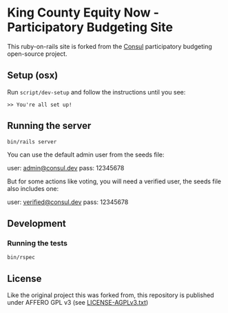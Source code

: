 # King County Equity Now - Participatory Budgeting Site

This ruby-on-rails site is forked from the [Consul](https://docs.consulproject.org) participatory budgeting open-source project.

## Setup (osx)

Run `script/dev-setup` and follow the instructions until you see:

`>> You're all set up!`

## Running the server

`bin/rails server`

You can use the default admin user from the seeds file:

user: admin@consul.dev pass: 12345678

But for some actions like voting, you will need a verified user, the seeds file also includes one:

user: verified@consul.dev pass: 12345678

## Development

### Running the tests

`bin/rspec`

## License

Like the original project this was forked from, this repository is published under AFFERO GPL v3 (see [LICENSE-AGPLv3.txt](LICENSE-AGPLv3.txt))

